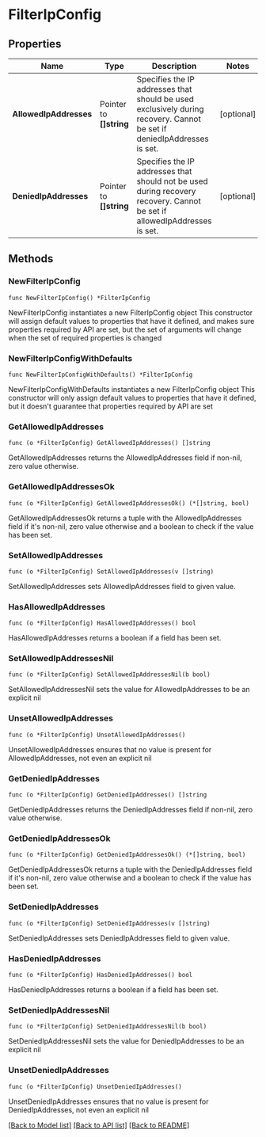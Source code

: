 # FilterIpConfig

## Properties

Name | Type | Description | Notes
------------ | ------------- | ------------- | -------------
**AllowedIpAddresses** | Pointer to **[]string** | Specifies the IP addresses that should be used exclusively during recovery. Cannot be set if deniedIpAddresses is set. | [optional] 
**DeniedIpAddresses** | Pointer to **[]string** | Specifies the IP addresses that should not be used during recovery recovery. Cannot be set if allowedIpAddresses is set. | [optional] 

## Methods

### NewFilterIpConfig

`func NewFilterIpConfig() *FilterIpConfig`

NewFilterIpConfig instantiates a new FilterIpConfig object
This constructor will assign default values to properties that have it defined,
and makes sure properties required by API are set, but the set of arguments
will change when the set of required properties is changed

### NewFilterIpConfigWithDefaults

`func NewFilterIpConfigWithDefaults() *FilterIpConfig`

NewFilterIpConfigWithDefaults instantiates a new FilterIpConfig object
This constructor will only assign default values to properties that have it defined,
but it doesn't guarantee that properties required by API are set

### GetAllowedIpAddresses

`func (o *FilterIpConfig) GetAllowedIpAddresses() []string`

GetAllowedIpAddresses returns the AllowedIpAddresses field if non-nil, zero value otherwise.

### GetAllowedIpAddressesOk

`func (o *FilterIpConfig) GetAllowedIpAddressesOk() (*[]string, bool)`

GetAllowedIpAddressesOk returns a tuple with the AllowedIpAddresses field if it's non-nil, zero value otherwise
and a boolean to check if the value has been set.

### SetAllowedIpAddresses

`func (o *FilterIpConfig) SetAllowedIpAddresses(v []string)`

SetAllowedIpAddresses sets AllowedIpAddresses field to given value.

### HasAllowedIpAddresses

`func (o *FilterIpConfig) HasAllowedIpAddresses() bool`

HasAllowedIpAddresses returns a boolean if a field has been set.

### SetAllowedIpAddressesNil

`func (o *FilterIpConfig) SetAllowedIpAddressesNil(b bool)`

 SetAllowedIpAddressesNil sets the value for AllowedIpAddresses to be an explicit nil

### UnsetAllowedIpAddresses
`func (o *FilterIpConfig) UnsetAllowedIpAddresses()`

UnsetAllowedIpAddresses ensures that no value is present for AllowedIpAddresses, not even an explicit nil
### GetDeniedIpAddresses

`func (o *FilterIpConfig) GetDeniedIpAddresses() []string`

GetDeniedIpAddresses returns the DeniedIpAddresses field if non-nil, zero value otherwise.

### GetDeniedIpAddressesOk

`func (o *FilterIpConfig) GetDeniedIpAddressesOk() (*[]string, bool)`

GetDeniedIpAddressesOk returns a tuple with the DeniedIpAddresses field if it's non-nil, zero value otherwise
and a boolean to check if the value has been set.

### SetDeniedIpAddresses

`func (o *FilterIpConfig) SetDeniedIpAddresses(v []string)`

SetDeniedIpAddresses sets DeniedIpAddresses field to given value.

### HasDeniedIpAddresses

`func (o *FilterIpConfig) HasDeniedIpAddresses() bool`

HasDeniedIpAddresses returns a boolean if a field has been set.

### SetDeniedIpAddressesNil

`func (o *FilterIpConfig) SetDeniedIpAddressesNil(b bool)`

 SetDeniedIpAddressesNil sets the value for DeniedIpAddresses to be an explicit nil

### UnsetDeniedIpAddresses
`func (o *FilterIpConfig) UnsetDeniedIpAddresses()`

UnsetDeniedIpAddresses ensures that no value is present for DeniedIpAddresses, not even an explicit nil

[[Back to Model list]](../README.md#documentation-for-models) [[Back to API list]](../README.md#documentation-for-api-endpoints) [[Back to README]](../README.md)


